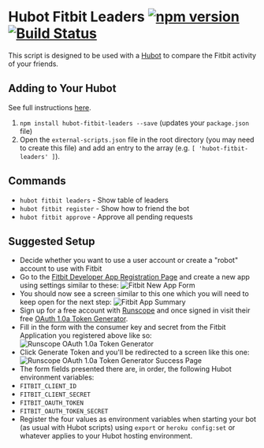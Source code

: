 # Hubot Fitbit Leaders [![npm version](https://badge.fury.io/js/hubot-fitbit-leaders.svg)](http://badge.fury.io/js/hubot-fitbit-leaders) [![Build Status](https://travis-ci.org/stephenyeargin/hubot-fitbit-leaders.png)](https://travis-ci.org/stephenyeargin/hubot-fitbit-leaders)

This script is designed to be used with a [Hubot](http://hubot.github.com) to compare the Fitbit activity of your friends.

## Adding to Your Hubot

See full instructions [here](https://github.com/github/hubot/blob/master/docs/scripting.md#npm-packages).

1. `npm install hubot-fitbit-leaders --save` (updates your `package.json` file)
2. Open the `external-scripts.json` file in the root directory (you may need to create this file) and add an entry to the array (e.g. `[ 'hubot-fitbit-leaders' ]`).

## Commands

- `hubot fitbit leaders` - Show table of leaders
- `hubot fitbit register` - Show how to friend the bot
- `hubot fitbit approve` - Approve all pending requests

## Suggested Setup

* Decide whether you want to use a user account or create a "robot" account to use with Fitbit
* Go to the [Fitbit Developer App Registration Page](https://dev.fitbit.com/apps/new) and create a new app using settings similar to these: ![Fitbit New App Form](http://i.imgur.com/JEnSON1.png)
* You should now see a screen similar to this one which you will need to keep open for the next step: ![Fitbit App Summary](http://i.imgur.com/H0Sf10E.png)
* Sign up for a free account with [Runscope](https://www.runscope.com) and once signed in visit their free [OAuth 1.0a Token Generator](https://www.runscope.com/oauth1_tool).
* Fill in the form with the consumer key and secret from the Fitbit Application you registered above like so: ![Runscope OAuth 1.0a Token Generator](http://i.imgur.com/ABOe4F5.png)
* Click Generate Token and you'll be redirected to a screen like this one: ![Runscope OAuth 1.0a Token Generator Success Page](http://i.imgur.com/vz3aJTz.png)
* The form fields presented there are, in order, the following Hubot environment variables:
 * `FITBIT_CLIENT_ID`
 * `FITBIT_CLIENT_SECRET`
 * `FITBIT_OAUTH_TOKEN`
 * `FITBIT_OAUTH_TOKEN_SECRET`
* Register the four values as environment variables when starting your bot (as usual with Hubot scripts) using `export` or `heroku config:set` or whatever applies to your Hubot hosting environment.
